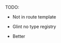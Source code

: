 TODO:

- Not in route template
- Glint no type registry
- Better <style> example?
- TypeScript examples?
- Not working in v2 addon (separate setup)
- codemod
- no ember-cli generate?
- no docs
- automatic imports in handlebars

- addon author section/using addons
